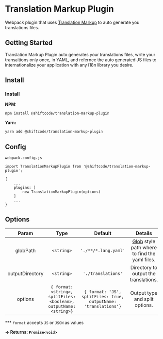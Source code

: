 # Translation Markup Plugin

Webpack plugin that uses [Translation Markup](https://translationmarkup.com/) to auto generate you translations files.

## Getting Started

Translation Markup Plugin auto generates your translations files, write your transaltions only once, in YAML, and refernce the auto generated JS files to internationalize your application with any i18n library you desire.

## Install

### Install

**NPM:**

```sh
npm install @shiftcode/translation-markup-plugin
```

**Yarn:**

```sh
yarn add @shiftcode/translation-markup-plugin
```

## Config

`webpack.config.js`

```
import TranslationMarkupPlugin from '@shiftcode/translation-markup-plugin';

{
	...
	plugins: [
		new TranslationMarkupPlugin(options)
	]
	...
}
```

## Options

|      Param      |                                Type                                |                             Default                             |                                       Details                                       |
| :-------------: | :----------------------------------------------------------------: | :-------------------------------------------------------------: | :---------------------------------------------------------------------------------: |
|    globPath     |                             `<string>`                             |                      `'./**/*.lang.yaml'`                       | [Glob](https://www.npmjs.com/package/glob) style path where to find the yaml files. |
| outputDirectory |                             `<string>`                             |                       `'./translations'`                        |                        Directory to output the translations.                        |
|     options     | `{ format: <string>, splitFiles: <boolean>, outputName: <string>}` | `{ format: 'JS', splitFiles: true, outputName: 'translations'}` |                           Output type and split options.                            |

\*\*\* `format` accepts `JS` or `JSON` as values

**&rarr; Returns: `Promise<void>`**
